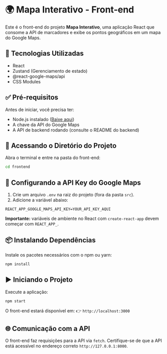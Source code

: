 # 🌍 Mapa Interativo - Front-end

Este é o front-end do projeto **Mapa Interativo**, uma aplicação React que consome a API de marcadores e exibe os pontos geográficos em um mapa do Google Maps.

## 🧰 Tecnologias Utilizadas
- React
- Zustand (Gerenciamento de estado)
- @react-google-maps/api
- CSS Modules

## ✅ Pré-requisitos
Antes de iniciar, você precisa ter:
- Node.js instalado ([Baixe aqui](https://nodejs.org/pt))
- A chave da API do Google Maps
- A API de backend rodando (consulte o README do backend)

## 📁 Acessando o Diretório do Projeto
Abra o terminal e entre na pasta do front-end:
```sh
cd frontend
```

## 🔑 Configurando a API Key do Google Maps
1. Crie um arquivo `.env` na raiz do projeto (fora da pasta `src`).
2. Adicione a variável abaixo:
```env
REACT_APP_GOOGLE_MAPS_API_KEY=YOUR_API_KEY_AQUI
```
**Importante:** variáveis de ambiente no React com `create-react-app` devem começar com `REACT_APP_`.

## 📦 Instalando Dependências
Instale os pacotes necessários com o npm ou yarn:
```sh
npm install
```

## ▶️ Iniciando o Projeto
Execute a aplicação:
```sh
npm start
```
O front-end estará disponível em:
👉 `http://localhost:3000`

## 🌐 Comunicação com a API
O front-end faz requisições para a API via `fetch`. Certifique-se de que a API está acessível no endereço correto `http://127.0.0.1:8000`.